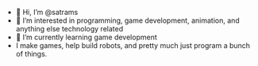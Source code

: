 - 👋 Hi, I’m @satrams
- 👀 I’m interested in programming, game development, animation, and anything else technology related
- 🌱 I’m currently learning game development
- I make games, help build robots, and pretty much just program a bunch of things.
